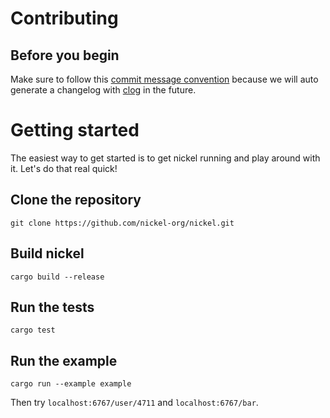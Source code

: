 # Contributing

## Before you begin

Make sure to follow this [commit message convention](https://github.com/conventional-changelog/conventional-changelog-angular/blob/master/convention.md) because we will auto generate a changelog with [clog](https://github.com/thoughtram/clog) in the future.

# Getting started

The easiest way to get started is to get nickel running and play around with it. Let's do that real quick!

## Clone the repository

```shell
git clone https://github.com/nickel-org/nickel.git
```

## Build nickel

```shell
cargo build --release
```

## Run the tests

```shell
cargo test
```

## Run the example

```shell
cargo run --example example
```

Then try `localhost:6767/user/4711` and `localhost:6767/bar`.
